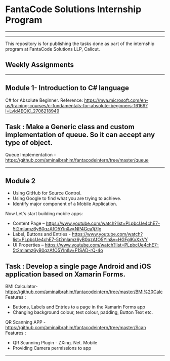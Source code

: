 # FantaCode Solutions Internship Program
<hr>
<hr>
  This repository is for publishing the tasks done as part of the internship program at FantaCode Solutions LLP, Calicut.



## Weekly Assignments
            
 <hr> 

   
## Module 1- Introduction to C# language

C# for Absolute Beginner.
Reference:  https://mva.microsoft.com/en-us/training-courses/c-fundamentals-for-absolute-beginners-16169?l=Lvld4EQIC_2706218949


## Task : Make a Generic class and custom implementation of queue. So it can accept any type of object.
  Queue Implementation -      https://github.com/aminaibrahim/fantacodeintern/tree/master/queue
<hr>

   
## Module 2


 - Using GitHub for Source Control.
 - Using Google to find what you are trying to achieve.
 - Identify major component of a Mobile Application.
 
 Now Let's start building mobile apps:

 - Content Page – https://www.youtube.com/watch?list=PLpbcUe4chE7-5t2mlamz6yB0qzAfO5Yln&v=NP4Gea1j7Ig 
 - Label, Buttons and Entries - https://www.youtube.com/watch?list=PLpbcUe4chE7-5t2mlamz6yB0qzAfO5Yln&v=HGFglKxXxVY
 - UI Properties – https://www.youtube.com/watch?list=PLpbcUe4chE7-5t2mlamz6yB0qzAfO5Yln&v=F1SAD-rQ-4o
 
## Task :  Develop a single page Android and iOS application based on Xamarin Forms.

   BMI Calculator-  https://github.com/aminaibrahim/fantacodeintern/tree/master/BMI%20Calc  
   Features :     
   - Buttons, Labels and Entries to a page in the Xamarin Forms app
   - Changing background colour, text colour, padding, Button Text etc. 
                   
      
   QR Scanning APP - https://github.com/aminaibrahim/fantacodeintern/tree/master/Scan 
   Features :              
   - QR Scanning Plugin - ZXing. Net. Mobile
   - Providing Camera permissions to app
                     
<hr>

